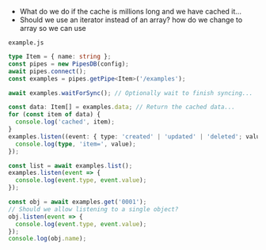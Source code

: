 - What do we do if the cache is millions long and we have cached it...
- Should we use an iterator instead of an array? how do we change to array so we can use

`example.js`

```typescript
type Item = { name: string };
const pipes = new PipesDB(config);
await pipes.connect();
const examples = pipes.getPipe<Item>('/examples');

await examples.waitForSync(); // Optionally wait to finish syncing...

const data: Item[] = examples.data; // Return the cached data...
for (const item of data) {
  console.log('cached', item);
}
examples.listen((event: { type: 'created' | 'updated' | 'deleted'; value: Item }) => {
  console.log(type, 'item=', value);
});
```

```typescript
const list = await examples.list();
examples.listen(event => {
  console.log(event.type, event.value);
});

const obj = await examples.get('0001');
// Should we allow listening to a single object?
obj.listen(event => {
  console.log(event.type, event.value);
});
console.log(obj.name);
```
